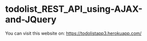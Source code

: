 # todolist_REST_API_using-AJAX-and-JQuery
You can visit this website on: https://todolistapp3.herokuapp.com/
